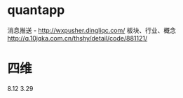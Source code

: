 # quantapp
消息推送 - http://wxpusher.dingliqc.com/
板块、行业、概念  http://q.10jqka.com.cn/thshy/detail/code/881121/


# 四维
8.12 3.29
